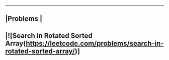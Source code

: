 ------------------------------------------------------
|Problems                                             |
-------------------------------------------------------
|![Search in Rotated Sorted Array(https://leetcode.com/problems/search-in-rotated-sorted-array/)]
--------------------------------------------------------------------------------------------------
